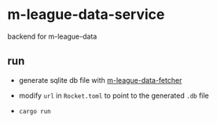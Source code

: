 # m-league-data-service

backend for m-league-data

## run

- generate sqlite db file with [m-league-data-fetcher](https://github.com/Debonex/m-league-data-fetcher)

- modify `url` in `Rocket.toml` to point to the generated `.db` file

- `cargo run`


